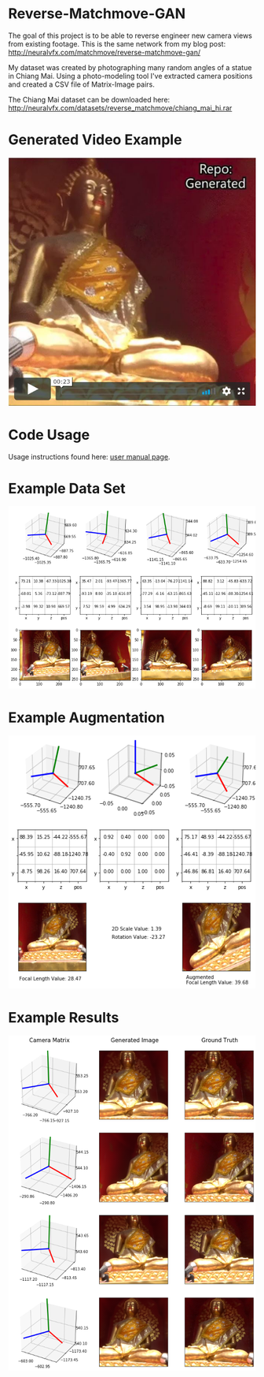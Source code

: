 # Reverse-Matchmove-GAN

The goal of this project is to be able to reverse engineer new camera views from existing footage. This is the same network from my blog post: http://neuralvfx.com/matchmove/reverse-matchmove-gan/

My dataset was created by photographing many random angles of a statue in Chiang Mai. Using a photo-modeling tool I've extracted camera positions and created a CSV file of Matrix-Image pairs. 

The Chiang Mai dataset can be downloaded here: http://neuralvfx.com/datasets/reverse_matchmove/chiang_mai_hi.rar

# Generated Video Example
[![](examples/vimeo_video.jpg)](https://vimeo.com/312738989)

# Code Usage
Usage instructions found here: [user manual page](USAGE.md).

# Example Data Set
![](examples/chiang_mai_matrix_data_b.png)

# Example Augmentation
![](examples/augmentation_a.png)

# Example Results
![](examples/chiang_mai_example_a.png)
